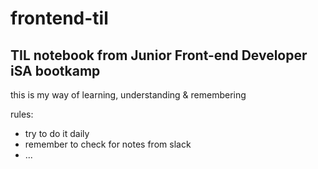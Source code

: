 # frontend-til
## TIL notebook from Junior Front-end Developer iSA bootkamp
this is my way of learning, understanding & remembering 

rules:
* try to do it daily
* remember to check for notes from slack
* ...
